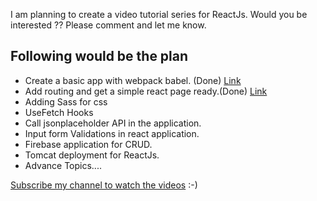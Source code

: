 
I am planning to create a video tutorial series for ReactJs. Would you be interested ?? Please comment and let me know.

## Following would be the plan 

* Create a basic app with webpack babel. (Done) [Link](https://youtu.be/zVWKtnEm4fk)
* Add routing and get a simple react page ready.(Done) [Link](https://youtu.be/_EwvIVsccJs)
* Adding Sass for css 
* UseFetch Hooks
* Call jsonplaceholder API in the application.
* Input form Validations in react application. 
* Firebase application for CRUD.
* Tomcat deployment for ReactJs.
* Advance Topics....
 
[Subscribe my channel to watch the videos](https://www.youtube.com/channel/UCajNSAb41SHFYAsCJxUKIMw?sub_confirmation=1) :-)